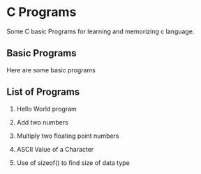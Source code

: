 
# C Programs

Some C basic Programs for learning and memorizing c language.


## Basic Programs

Here are some basic programs 


## List of Programs

1) Hello World program

2) Add two numbers

3) Multiply two floating point numbers

4) ASCII Value of a Character

5) Use of sizeof() to find size of data type

